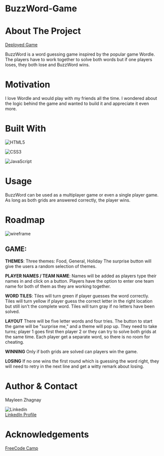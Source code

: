 # BuzzWord-Game

# About The Project
[Deployed Game](https://mayleenz.github.io/BuzzWord-Game/)

BuzzWord is a word guessing game inspired by the popular game Wordle. The players have to work together to solve both words but if one players loses, they both lose and BuzzWord wins. 

# Motivation
I love Wordle and would play with my friends all the time. I wondered about the logic behind the game and wanted to build it and appreciate it even more.


# Built With
![HTML5](https://img.shields.io/badge/html5-%23E34F26.svg?style=for-the-badge&logo=html5&logoColor=white)

![CSS3](https://img.shields.io/badge/css3-%231572B6.svg?style=for-the-badge&logo=css3&logoColor=white)

![JavaScript](https://img.shields.io/badge/javascript-%23323330.svg?style=for-the-badge&logo=javascript&logoColor=%23F7DF1E)

# Usage
<!-- examples how project can be used. additional screenshots, code examples and demos -->
BuzzWord can be used as a multiplayer game or even a single player game. As long as both grids are answered correctly, the player wins. 

# Roadmap
<!-- Wireframe  -->

![wireframe](https://i.postimg.cc/9fBtx0q2/Buzz-Word-Wireframe.png)


## GAME:

**THEMES**:
Three themes: Food, General, Holiday
The surprise button will give the users a random selection of themes.


**PLAYER NAMES / TEAM NAME**:
Names will be added as players type their names in and click on a button.
Players have the option to enter one team name for both of them as they are working together.


**WORD TILES**:
Tiles will turn green if player guesses the word correctly.
Tiles will turn yellow if player guess the correct letter in the right location but still isn't the complete word.
Tiles will turn gray if no letters have been solved.


**LAYOUT**
There will be five letter words and four tries.
The button to start the game will be "surprise me," and a theme will pop up.
They need to take turns; player 1 goes first then player 2 or they can try to solve both grids at the same time.
Each player get a separate word, so there is no room for cheating.

**WINNING**
Only if both grids are solved can players win the game.

**LOSING**
If no one wins the first round which is guessing the word right, they will need to retry in the next line and get a witty remark about losing.







# Author & Contact
Mayleen Zhagnay

![Linkedin](https://img.shields.io/badge/LinkedIn-0077B5?style=for-the-badge&logo=linkedin&logoColor=white)    
[LinkedIn Profile](https://www.linkedin.com/in/mayleenzhagnay/)





# Acknowledgements
<!-- link the tutorials here  -->
[FreeCode Camp](https://www.freecodecamp.org/news/build-a-wordle-clone-in-javascript/)
